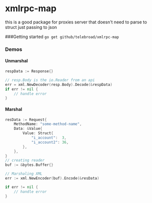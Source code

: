 # xmlrpc-map
this is a good package for proxies server that doesn't need to parse to struct just passing to json

###Getting started
```go get github/telebroad/xmlrpc-map```

### Demos

#### Unmarshal

```go
respData := Response{}

// resp.Body is the io.Reader from an api 
err = xml.NewDecoder(resp.Body).Decode(&respData)
if err != nil {
    // handle error
}

```

#### Marshal
```go
resData := Request{
    MethodName: "some-method-name",
    Data: &Value{
		Value: Struct{
			"i_account":  3,
			"i_account2": 36,
		},
	},
}
// creating reader
buf := &bytes.Buffer{}

// Marshaling XML
err := xml.NewEncoder(buf).Encode(&resData)

if err != nil {
	// handle error
}
```